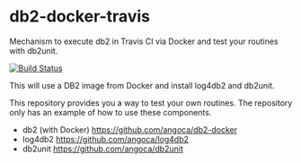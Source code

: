db2-docker-travis
=================

Mechanism to execute db2 in Travis CI via Docker and test your routines with db2unit.

[![Build Status](https://travis-ci.org/angoca/db2-docker-travis.svg?branch=master)](https://travis-ci.org/angoca/db2-docker-travis)

This will use a DB2 image from Docker and install log4db2 and db2unit.

This repository provides you a way to test your own routines.
The repository only has an example of how to use these components.

* db2 (with Docker) https://github.com/angoca/db2-docker
* log4db2 https://github.com/angoca/log4db2
* db2unit https://github.com/angoca/db2unit

